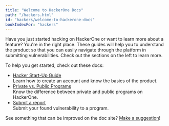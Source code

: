 ```yaml
---
title: "Welcome to HackerOne Docs"
path: "/hackers.html"
id: "hackers/welcome-to-hackerone-docs"
bookIndexFor: "hackers"
---
```


Have you just started hacking on HackerOne or want to learn more about a feature? You're in the right place. These guides will help you to understand the product so that you can easily navigate through the platform in submitting vulnerabilities. Check out the sections on the left to learn more. 

To help you get started, check out these docs:
* [Hacker Start-Up Guide](/hackers/hacker-start-up-guide.html)<br>Learn how to create an account and know the basics of the product. 
* [Private vs. Public Programs](/hackers/private-vs-public-programs.html)<br>Know the difference between private and public programs on HackerOne.</br>
* [Submit a report](/hackers/submitting-reports.html)<br>Submit your found vulnerability to a program.</br> 

See something that can be improved on the doc site? [Make a suggestion](https://hacker0x01.github.io/docs.hackerone.com/programs/edit-the-doc-site.html)!
